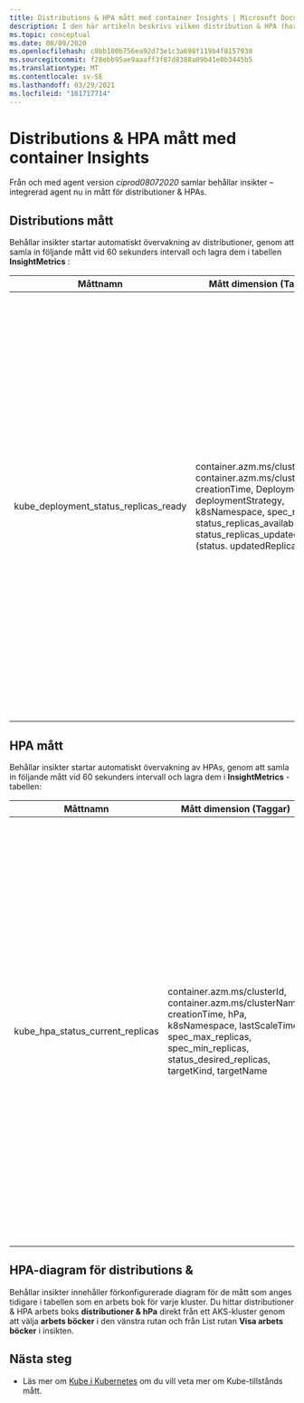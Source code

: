 ```yaml
---
title: Distributions & HPA mått med container Insights | Microsoft Docs
description: I den här artikeln beskrivs vilken distribution & HPA (horisontell Pod autoskalning) som samlas in med container Insights.
ms.topic: conceptual
ms.date: 08/09/2020
ms.openlocfilehash: c8bb100b756ea92d73e1c3a698f119b4f8157930
ms.sourcegitcommit: f28ebb95ae9aaaff3f87d8388a09b41e0b3445b5
ms.translationtype: MT
ms.contentlocale: sv-SE
ms.lasthandoff: 03/29/2021
ms.locfileid: "101717714"
---
```

# <a name="deployment--hpa-metrics-with-container-insights"></a>Distributions & HPA mått med container Insights

Från och med agent version *ciprod08072020* samlar behållar insikter – integrerad agent nu in mått för distributioner & HPAs.

## <a name="deployment-metrics"></a>Distributions mått

Behållar insikter startar automatiskt övervakning av distributioner, genom att samla in följande mått vid 60 sekunders intervall och lagra dem i tabellen **InsightMetrics** :

|Måttnamn |Mått dimension (Taggar) |Beskrivning |
|------------|------------------------|------------|
|kube_deployment_status_replicas_ready |container.azm.ms/clusterId, container.azm.ms/clusterName, creationTime, Deployment, deploymentStrategy, k8sNamespace, spec_replicas, status_replicas_available, status_replicas_updated (status. updatedReplicas) | Totalt antal klara poddar som är riktade till den här distributionen (status. readyReplicas). Nedan visas måtten för det här måttet. <ul> <li> distribution – distributions namn </li> <li> k8sNamespace – Kubernetes-namnrymd för distributionen </li> <li> deploymentStrategy – distributions strategi som ska användas för att ersätta poddar med nya (spec. strategi. Type)</li><li> creationTime – tidsstämpel för skapande av distribution </li> <li> spec_replicas-antal önskade poddar (spec. Replicas) </li> <li>status_replicas_available-totalt antal tillgängliga poddar (redo för minst minReadySeconds) som är målet för den här distributionen (status. availableReplicas)</li><li>status_replicas_updated-totalt antal icke-avslutade poddar som är riktade till den här distributionen och som har den önskade mal Lav specifikationen (status. updatedReplicas) </li></ul>|

## <a name="hpa-metrics"></a>HPA mått

Behållar insikter startar automatiskt övervakning av HPAs, genom att samla in följande mått vid 60 sekunders intervall och lagra dem i **InsightMetrics** -tabellen:

|Måttnamn |Mått dimension (Taggar) |Beskrivning |
|------------|------------------------|------------|
|kube_hpa_status_current_replicas |container.azm.ms/clusterId, container.azm.ms/clusterName, creationTime, hPa, k8sNamespace, lastScaleTime, spec_max_replicas, spec_min_replicas, status_desired_replicas, targetKind, targetName | Aktuellt antal repliker av poddar som hanteras av den här autoskalning (status. currentReplicas). Nedan visas måtten för det här måttet. <ul> <li> hPa-namnet på HPA </li> <li> k8sNamespace – Kubernetes-namnrymd för HPA </li> <li> lastScaleTime-senaste gången HPA skalades antalet poddar (status. lastScaleTime)</li><li> creationTime – HPA-skapande av tidsstämpel </li> <li> spec_max_replicas övre gräns för antalet poddar som kan anges av autoskalning (spec. maxReplicas) </li> <li> spec_min_replicas-nedre gräns för antalet repliker som autoskalning kan skalas ned till (spec. minReplicas) </li><li>status_desired_replicas-önskat antal repliker av poddar som hanteras av den här autoskalning (status. desiredReplicas)</li><li>targetKind-typ av HPA mål (spec. scaleTargetRef. Natura) </li><li>targetName-namn på HPA Target (spec.scaleTargetRef.name) </li></ul>|

## <a name="deployment--hpa-charts"></a>HPA-diagram för distributions & 

Behållar insikter innehåller förkonfigurerade diagram för de mått som anges tidigare i tabellen som en arbets bok för varje kluster. Du hittar distributioner & HPA arbets boks **distributioner & hPa** direkt från ett AKS-kluster genom att välja **arbets böcker** i den vänstra rutan och från List rutan **Visa arbets böcker** i insikten.

## <a name="next-steps"></a>Nästa steg

- Läs mer om [Kube i Kubernetes](https://github.com/kubernetes/kube-state-metrics/tree/master/docs) om du vill veta mer om Kube-tillstånds mått.